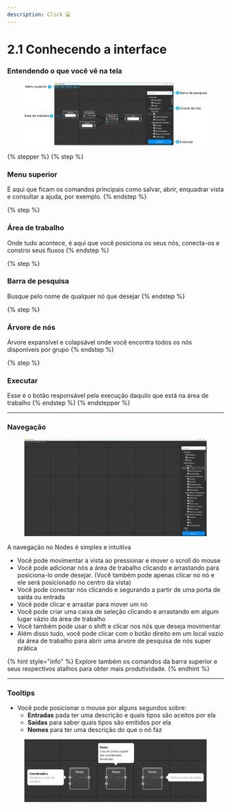 ```yaml
---
description: Click 💻
---
```


# 2.1 Conhecendo a interface

### Entendendo o que você vê na tela&#x20;

<div data-full-width="true"><figure><img src="../.gitbook/assets/image (6).png" alt=""><figcaption></figcaption></figure></div>

{% stepper %}
{% step %}
### Menu superior

É aqui que ficam os comandos principais como salvar, abrir, enquadrar vista e consultar a ajuda, por exemplo.
{% endstep %}

{% step %}
### Área de trabalho

Onde tudo acontece, é aqui que você posiciona os seus nós, conecta-os e constroi seus fluxos
{% endstep %}

{% step %}
### Barra de pesquisa&#x20;

Busque pelo nome de qualquer nó que desejar
{% endstep %}

{% step %}
### Árvore de nós

Árvore expansível e colapsável onde você encontra todos os nós disponíveis por grupo
{% endstep %}

{% step %}
### Executar

Esse é o botão responsável pela execução daquilo que está na área de trabalho
{% endstep %}
{% endstepper %}

***

### Navegação

<figure><img src="../.gitbook/assets/Recording 2025-10-31 at 21.54.39.gif" alt=""><figcaption></figcaption></figure>

A navegação no Nodes é simples e intuitiva&#x20;

* Você pode movimentar a vista ao pressionar e mover o scroll do mouse&#x20;
* Você pode adicionar nós a área de trabalho clicando e arrastando para posiciona-lo onde desejar. (Você também pode apenas clicar no nó e ele será posicionado no centro da vista)
* Você pode conectar nós clicando e segurando a partir de uma porta de saída ou entrada
* Você pode clicar e arrastar para mover um nó&#x20;
* Você pode criar uma caixa de seleção clicando e arrastando em algum lugar vázio da área de trabalho&#x20;
* Você também pode usar o shift e clicar nos nós que deseja movimentar&#x20;
* Além disso tudo, você pode clicar com o botão direito em um local vazio da área de trabalho para abrir uma árvore de pesquisa de nós super prática

{% hint style="info" %}
Explore também os comandos da barra superior e seus respectivos atalhos para obter mais produtividade.
{% endhint %}

***

### Tooltips

* Você pode posicionar o mouse por alguns segundos sobre:&#x20;
  * **Entradas** pada ter uma descrição e quais tipos são aceitos por ela
  * **Saídas** para saber quais tipos são emitidos por ela
  * **Nomes** para ter uma descrição do que o nó faz

<figure><img src="../.gitbook/assets/image (8).png" alt=""><figcaption></figcaption></figure>

